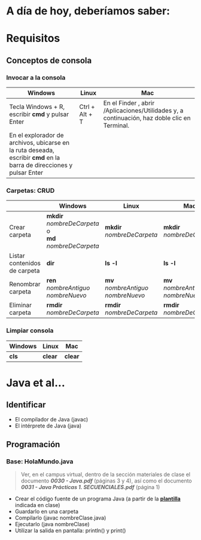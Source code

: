 # A día de hoy, deberíamos saber:

# Requisitos

## Conceptos de consola

### Invocar a la consola

|Windows|Linux|Mac
|-|-|-
|Tecla Windows + R, escribir **cmd** y pulsar Enter|Ctrl + Alt + T|En el Finder , abrir /Aplicaciones/Utilidades y, a continuación, haz doble clic en Terminal.
|En el explorador de archivos, ubicarse en la ruta deseada, escribir **cmd** en la barra de direcciones y pulsar Enter||


### Carpetas: CRUD

| |Windows|Linux|Mac
|-|-|-|-
| Crear carpeta| **mkdir** *nombreDeCarpeta* <br> o <br> **md** *nombreDeCarpeta*| **mkdir** *nombreDeCarpeta*|**mkdir** *nombreDeCarpeta*
| Listar contenidos de carpeta| **dir**| **ls -l**| **ls -l**
| Renombrar carpeta| **ren** *nombreAntiguo nombreNuevo* | **mv** *nombreAntiguo nombreNuevo*| **mv** *nombreAntiguo nombreNuevo*
| Eliminar carpeta| **rmdir** *nombreDeCarpeta*| **rmdir** *nombreDeCarpeta*| **rmdir** *nombreDeCarpeta*|


### Limpiar consola
|Windows|Linux|Mac
|-|-|-
|**cls**|**clear**|**clear**
# Java et al...

## Identificar

- El compilador de Java (javac)
- El intérprete de Java (java)

## Programación

### Base: HolaMundo.java

> Ver, en el campus virtual, dentro de la sección materiales de clase el documento ***0030 - Java.pdf*** (páginas 3 y 4), así como el documento ***0031 - Java Prácticas 1. SECUENCIALES.pdf*** (página 1)

- Crear el código fuente de un programa Java (a partir de la [**plantilla**](plantilla.md) indicada en clase)
- Guardarlo en una carpeta
- Compilarlo (javac nombreClase.java)
- Ejecutarlo (java nombreClase)
- Utilizar la salida en pantalla: println() y print() 